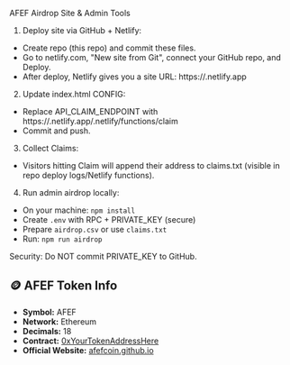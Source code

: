 AFEF Airdrop Site & Admin Tools

1) Deploy site via GitHub + Netlify:
 - Create repo (this repo) and commit these files.
 - Go to netlify.com, "New site from Git", connect your GitHub repo, and Deploy.
 - After deploy, Netlify gives you a site URL: https://<your-site-name>.netlify.app

2) Update index.html CONFIG:
 - Replace API_CLAIM_ENDPOINT with https://<your-site-name>.netlify.app/.netlify/functions/claim
 - Commit and push.

3) Collect Claims:
 - Visitors hitting Claim will append their address to claims.txt (visible in repo deploy logs/Netlify functions).

4) Run admin airdrop locally:
 - On your machine: `npm install`
 - Create `.env` with RPC + PRIVATE_KEY (secure)
 - Prepare `airdrop.csv` or use `claims.txt`
 - Run: `npm run airdrop`

Security: Do NOT commit PRIVATE_KEY to GitHub.
## 🪙 AFEF Token Info
- **Symbol:** AFEF  
- **Network:** Ethereum  
- **Decimals:** 18  
- **Contract:** [0xYourTokenAddressHere](https://etherscan.io/token/0xYourTokenAddressHere)  
- **Official Website:** [afefcoin.github.io](https://afefcoin.github.io)